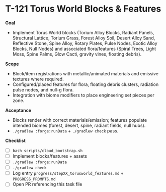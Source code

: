 # T-121 Torus World Blocks & Features

**Goal**
- Implement Torus World blocks (Torium Alloy Blocks, Radiant Panels, Structural Lattice, Torium Grass, Forest Alloy Soil, Desert Alloy Sand, Reflective Stone, Spine Alloy, Rotary Plates, Pulse Nodes, Exotic Alloy Blocks, Null Nodes) and associated flora/features (Spiral Trees, Light Moss, Spine Palms, Glow Cacti, gravity vines, floating debris).

**Scope**
- Block/item registrations with metallic/animated materials and emissive textures where required.
- Configured/placed features for flora, floating debris clusters, radiation pulse nodes, and null-g flora.
- Integration with biome modifiers to place engineering set pieces per zone.

**Acceptance**
- Blocks render with correct materials/emission; features populate intended biomes (forest, desert, spine, radiant fields, null hubs).
- `./gradlew :forge:runData` + `./gradlew check` pass.

**Checklist**
- [ ] `bash scripts/cloud_bootstrap.sh`
- [ ] Implement blocks/features + assets
- [ ] `./gradlew :forge:runData`
- [ ] `./gradlew check`
- [ ] Log entry `progress/stepXX_torusworld_features.md` + `PROGRESS_PROMPTS.md`
- [ ] Open PR referencing this task file
